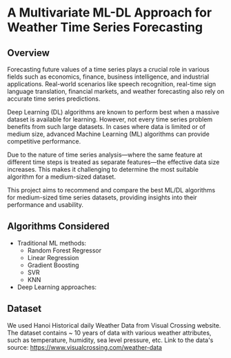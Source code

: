 # A Multivariate ML-DL Approach for Weather Time Series Forecasting
## Overview
Forecasting future values of a time series plays a crucial role in various fields such as economics, finance, business intelligence, and industrial applications. Real-world scenarios like speech recognition, real-time sign language translation, financial markets, and weather forecasting also rely on accurate time series predictions.

Deep Learning (DL) algorithms are known to perform best when a massive dataset is available for learning. However, not every time series problem benefits from such large datasets. In cases where data is limited or of medium size, advanced Machine Learning (ML) algorithms can provide competitive performance.

Due to the nature of time series analysis—where the same feature at different time steps is treated as separate features—the effective data size increases. This makes it challenging to determine the most suitable algorithm for a medium-sized dataset.

This project aims to recommend and compare the best ML/DL algorithms for medium-sized time series datasets, providing insights into their performance and usability.

## Algorithms Considered
- Traditional ML methods:
  - Random Forest Regressor
  - Linear Regression
  - Gradient Boosting
  - SVR
  - KNN
- Deep Learning approaches:

## Dataset 
We used Hanoi Historical daily Weather Data from Visual Crossing website. The dataset contains ~ 10 years of data with various weather attributes, such as temperature, humidity, sea level pressure, etc. Link to the data's source: https://www.visualcrossing.com/weather-data
